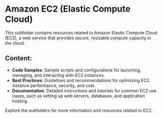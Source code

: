 # Amazon EC2 (Elastic Compute Cloud)

This subfolder contains resources related to Amazon Elastic Compute Cloud (EC2), a web service that provides secure, resizable compute capacity in the cloud.

## Content:

- **Code Samples**: Sample scripts and configurations for launching, managing, and interacting with EC2 instances.
- **Best Practices**: Guidelines and recommendations for optimizing EC2 instance performance, security, and cost.
- **Documentation**: Detailed instructions and tutorials for common EC2 use cases, such as setting up web servers, databases, and application hosting.

Explore the subfolders for more information and resources related to EC2.
